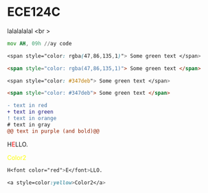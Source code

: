# ECE124C
lalalalalal <br \>

```asm
mov AH, 09h //ay code
```



```css
<span style="color: rgba(47,86,135,1)"> Some green text </span>
```

```html
<span style="color: rgba(47,86,135,1)"> Some green text </span>
```

```css
<span style="color: #347deb"> Some green text </span>
```

```html
<span style="color: #347deb"> Some green text </span>
```

```diff
- text in red
+ text in green
! text in orange
# text in gray
@@ text in purple (and bold)@@
```
H<font color="red">E</font>LLO.

<a style=color:yellow>Color2</a>
```css
H<font color="red">E</font>LLO.

<a style=color:yellow>Color2</a>
```
